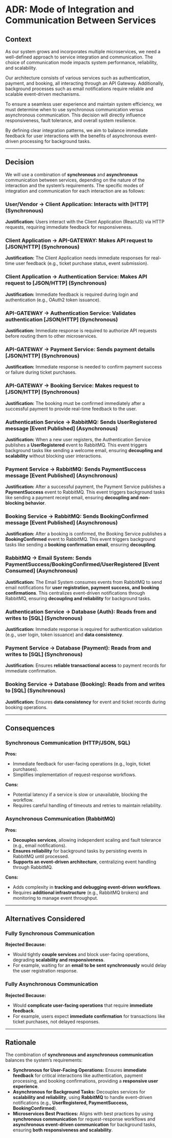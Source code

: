 # ADR: Mode of Integration and Communication Between Services

## Context

As our system grows and incorporates multiple microservices, we need a well-defined approach to service integration and communication. The choice of communication mode impacts system performance, reliability, and scalability.

Our architecture consists of various services such as authentication, payment, and booking, all interacting through an API Gateway. Additionally, background processes such as email notifications require reliable and scalable event-driven mechanisms.

To ensure a seamless user experience and maintain system efficiency, we must determine when to use synchronous communication versus asynchronous communication. This decision will directly influence responsiveness, fault tolerance, and overall system resilience.

By defining clear integration patterns, we aim to balance immediate feedback for user interactions with the benefits of asynchronous event-driven processing for background tasks.

---

## Decision

We will use a combination of **synchronous** and **asynchronous** communication between services, depending on the nature of the interaction and the system’s requirements. The specific modes of integration and communication for each interaction are as follows:

### User/Vendor → Client Application: Interacts with [HTTP] (Synchronous)

**Justification:** Users interact with the Client Application (ReactJS) via HTTP requests, requiring immediate feedback for responsiveness.

### Client Application → API-GATEWAY: Makes API request to [JSON/HTTP] (Synchronous)

**Justification:** The Client Application needs immediate responses for real-time user feedback (e.g., ticket purchase status, event submission).

### Client Application → Authentication Service: Makes API request to [JSON/HTTP] (Synchronous)

**Justification:** Immediate feedback is required during login and authentication (e.g., OAuth2 token issuance).

### API-GATEWAY → Authentication Service: Validates authentication [JSON/HTTP] (Synchronous)

**Justification:** Immediate response is required to authorize API requests before routing them to other microservices.

### API-GATEWAY → Payment Service: Sends payment details [JSON/HTTP] (Synchronous)

**Justification:** Immediate response is needed to confirm payment success or failure during ticket purchases.

### API-GATEWAY → Booking Service: Makes request to [JSON/HTTP] (Synchronous)

**Justification:** The booking must be confirmed immediately after a successful payment to provide real-time feedback to the user.

### Authentication Service → RabbitMQ: Sends UserRegistered message [Event Published] (Asynchronous)

**Justification:** When a new user registers, the Authentication Service publishes a **UserRegistered** event to RabbitMQ. This event triggers background tasks like sending a welcome email, ensuring **decoupling and scalability** without blocking user interactions.

### Payment Service → RabbitMQ: Sends PaymentSuccess message [Event Published] (Asynchronous)

**Justification:** After a successful payment, the Payment Service publishes a **PaymentSuccess** event to RabbitMQ. This event triggers background tasks like sending a payment receipt email, ensuring **decoupling and non-blocking behavior**.

### Booking Service → RabbitMQ: Sends BookingConfirmed message [Event Published] (Asynchronous)

**Justification:** After a booking is confirmed, the Booking Service publishes a **BookingConfirmed** event to RabbitMQ. This event triggers background tasks like sending a **booking confirmation email**, ensuring **decoupling**.

### RabbitMQ → Email System: Sends PaymentSuccess/BookingConfirmed/UserRegistered [Event Consumed] (Asynchronous)

**Justification:** The Email System consumes events from RabbitMQ to send email notifications for **user registration, payment success, and booking confirmations**. This centralizes event-driven notifications through RabbitMQ, ensuring **decoupling and reliability** for background tasks.

### Authentication Service → Database (Auth): Reads from and writes to [SQL] (Synchronous)

**Justification:** Immediate response is required for authentication validation (e.g., user login, token issuance) and **data consistency**.

### Payment Service → Database (Payment): Reads from and writes to [SQL] (Synchronous)

**Justification:** Ensures **reliable transactional access** to payment records for immediate confirmation.

### Booking Service → Database (Booking): Reads from and writes to [SQL] (Synchronous)

**Justification:** Ensures **data consistency** for event and ticket records during booking operations.

---

## Consequences

### Synchronous Communication (HTTP/JSON, SQL)

**Pros:**

- Immediate feedback for user-facing operations (e.g., login, ticket purchases).
- Simplifies implementation of request-response workflows.

**Cons:**

- Potential latency if a service is slow or unavailable, blocking the workflow.
- Requires careful handling of timeouts and retries to maintain reliability.

### Asynchronous Communication (RabbitMQ)

**Pros:**

- **Decouples services**, allowing independent scaling and fault tolerance (e.g., email notifications).
- **Ensures reliability** for background tasks by persisting events in RabbitMQ until processed.
- **Supports an event-driven architecture**, centralizing event handling through RabbitMQ.

**Cons:**

- Adds complexity in **tracking and debugging event-driven workflows**.
- Requires **additional infrastructure** (e.g., RabbitMQ brokers) and monitoring to manage event throughput.

---

## Alternatives Considered

### Fully Synchronous Communication

**Rejected Because:**

- Would tightly **couple services** and block user-facing operations, degrading **scalability and responsiveness**.
- For example, waiting for an **email to be sent synchronously** would delay the user registration response.

### Fully Asynchronous Communication

**Rejected Because:**

- Would **complicate user-facing operations** that require **immediate feedback**.
- For example, users expect **immediate confirmation** for transactions like ticket purchases, not delayed responses.

---

## Rationale

The combination of **synchronous and asynchronous communication** balances the system’s requirements:

- **Synchronous for User-Facing Operations:** Ensures **immediate feedback** for critical interactions like authentication, payment processing, and booking confirmations, providing a **responsive user experience**.
- **Asynchronous for Background Tasks:** Decouples services for **scalability and reliability**, using **RabbitMQ** to handle event-driven notifications (e.g., **UserRegistered, PaymentSuccess, BookingConfirmed**).
- **Microservices Best Practices:** Aligns with best practices by using **synchronous communication** for request-response workflows and **asynchronous event-driven communication** for background tasks, ensuring **both responsiveness and scalability**.
